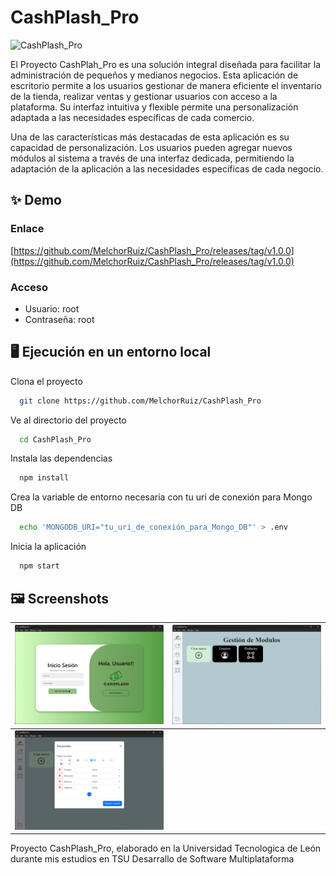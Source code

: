 # CashPlash_Pro

![CashPlash_Pro](https://socialify.git.ci/MelchorRuiz/CashPlash_Pro/image?description=1&language=1&name=1&owner=1&theme=Auto)

El Proyecto CashPlah_Pro es una solución integral diseñada para facilitar la administración de pequeños y medianos negocios. Esta aplicación de escritorio permite a los usuarios gestionar de manera eficiente el inventario de la tienda, realizar ventas y gestionar usuarios con acceso a la plataforma. Su interfaz intuitiva y flexible permite una personalización adaptada a las necesidades específicas de cada comercio.

Una de las características más destacadas de esta aplicación es su capacidad de personalización. Los usuarios pueden agregar nuevos módulos al sistema a través de una interfaz dedicada, permitiendo la adaptación de la aplicación a las necesidades específicas de cada negocio.

## ✨ Demo

### Enlace
[https://github.com/MelchorRuiz/CashPlash_Pro/releases/tag/v1.0.0](https://github.com/MelchorRuiz/CashPlash_Pro/releases/tag/v1.0.0)

### Acceso
- Usuario: root
- Contraseña: root


## 🖥️ Ejecución en un entorno local

Clona el proyecto

```bash
  git clone https://github.com/MelchorRuiz/CashPlash_Pro
```

Ve al directorio del proyecto

```bash
  cd CashPlash_Pro
```

Instala las dependencias

```bash
  npm install
```

Crea la variable de entorno necesaria con tu uri de conexión para Mongo DB

```bash
  echo 'MONGODB_URI="tu_uri_de_conexión_para_Mongo_DB"' > .env
```

Inicia la aplicación

```bash
  npm start
```


## 🖼️ Screenshots

| ![screenshot 1](./screenshots/img_1.png) | ![screenshot 2](./screenshots/img_2.png) |
| --- | --- |
| ![screenshot 3](./screenshots/img_3.png) |  |

Proyecto CashPlash_Pro, elaborado en la Universidad Tecnologica de León durante mis estudios en TSU Desarrallo de Software Multiplataforma
